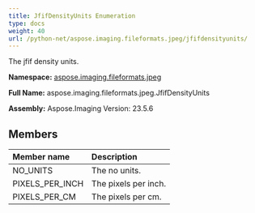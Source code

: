 ```yaml
---
title: JfifDensityUnits Enumeration
type: docs
weight: 40
url: /python-net/aspose.imaging.fileformats.jpeg/jfifdensityunits/
---
```


The jfif density units.

**Namespace:** [aspose.imaging.fileformats.jpeg](/imaging/python-net/aspose.imaging.fileformats.jpeg/)

**Full Name:** aspose.imaging.fileformats.jpeg.JfifDensityUnits

**Assembly:**  Aspose.Imaging Version: 23.5.6

## **Members**
|**Member name**|**Description**|
| :- | :- |
|NO_UNITS|The no units.|
|PIXELS_PER_INCH|The pixels per inch.|
|PIXELS_PER_CM|The pixels per cm.|
